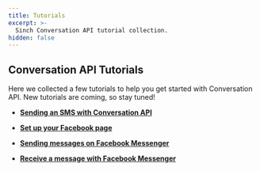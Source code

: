 ```yaml
---
title: Tutorials
excerpt: >-
  Sinch Conversation API tutorial collection.
hidden: false
---
```


## Conversation API Tutorials

Here we collected a few tutorials to help you get started with Conversation API. New tutorials are coming, so stay tuned!

* [**Sending an SMS with Conversation API**](doc:conversation-send-sms) 

* [**Set up your Facebook page**](doc:conversation-send-a-message-with-fb-messenger) 

* [**Sending messages on Facebook Messenger**](doc:conversation-send-rich-messages-with-fb-messenger)

* [**Receive a message with Facebook Messenger**](doc:conversation-receive-a-message)

